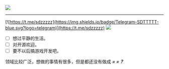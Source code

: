 
![](https://imgsa.baidu.com/forum/w%3D580/sign=a3bf12530e4f78f0800b9afb49310a83/cbeaabdcd100baa19543cbbc4a10b912c9fc2ea5.jpg)

---

[![https://t.me/sdzzzzz](https://img.shields.io/badge/Telegram-SDTTTTT-blue.svg?logo=telegram)](https://t.me/sdzzzzz)
[![](https://img.shields.io/badge/bilibili-SDTTTTT-red?logo=niconico)](https://space.bilibili.com/27781539)

- [ ] 想过平静的生活。
- [ ] 对开源欢迎。
- [ ] 要不以后搞游戏开发吧。

领域比较广泛，想做的事情有很多，但是都还没有做成 ***= =？***
